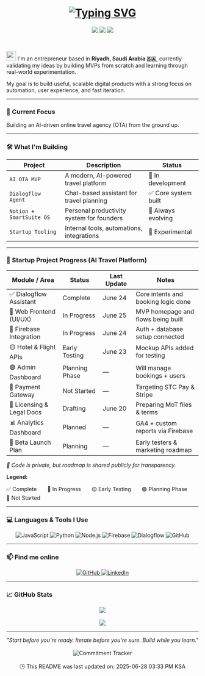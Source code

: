 <h1 align="center">
  <a href="https://git.io/typing-svg">
    <img src="https://readme-typing-svg.herokuapp.com?font=Fira+Code&size=50&duration=2000&pause=800&color=ffffff&background=000000EE&center=true&vCenter=true&multiline=true&width=1400&height=300&lines=Hey+there!;I'm+Abdulaziz+Alhawsa.;Welcome+to+my+GitHub+Playground!" alt="Typing SVG" />
  </a>
</h1>

<p align="center">
  <img src="https://img.shields.io/github/stars/abdulazizalhawsa/your-repo-name?style=for-the-badge" />
  <img src="https://img.shields.io/github/forks/abdulazizalhawsa/your-repo-name?style=for-the-badge" />
  <img src="https://img.shields.io/github/last-commit/abdulazizalhawsa/your-repo-name?style=for-the-badge" />
</p>

<br/>

<p>
  <img src="https://media.giphy.com/media/hvRJCLFzcasrR4ia7z/giphy.gif" width="25px" />
  I'm an entrepreneur based in <b>Riyadh, Saudi Arabia 🇸🇦</b>, currently validating my ideas by building MVPs from scratch and learning through real-world experimentation.
</p>

<p>
  My goal is to build useful, scalable digital products with a strong focus on automation, user experience, and fast iteration.
</p>

---

### 🚀 Current Focus

Building an AI-driven online travel agency (OTA) from the ground up.

---

### 🛠️ What I'm Building

| Project             | Description                                | Status          |
|---------------------|--------------------------------------------|-----------------|
| `AI OTA MVP`        | A modern, AI-powered travel platform       | 🚧 In development |
| `Dialogflow Agent`  | Chat-based assistant for travel planning   | ✅ Core system built |
| `Notion + SmartSuite OS` | Personal productivity system for founders | 🔁 Always evolving |
| `Startup Tooling`   | Internal tools, automations, integrations  | 🧪 Experimental  |

---

### 🚧 Startup Project Progress (AI Travel Platform)

| Module / Area              | Status         | Last Update | Notes |
|----------------------------|----------------|-------------|-------|
| ✅ Dialogflow Assistant     | Complete       | June 24     | Core intents and booking logic done |
| 🔄 Web Frontend (UI/UX)     | In Progress    | June 25     | MVP homepage and flows being built  |
| 🔄 Firebase Integration     | In Progress    | June 24     | Auth + database setup connected     |
| 🟡 Hotel & Flight APIs      | Early Testing  | June 23     | Mockup APIs added for testing       |
| 🟢 Admin Dashboard          | Planning Phase | —           | Will manage bookings + users        |
| 🔲 Payment Gateway          | Not Started    | —           | Targeting STC Pay & Stripe          |
| 📝 Licensing & Legal Docs   | Drafting       | June 20     | Preparing MoT files & terms         |
| 📊 Analytics Dashboard      | Planned        | —           | GA4 + custom reports via Firebase   |
| 🧪 Beta Launch Plan         | Planning       | —           | Early testers & marketing roadmap   |

_🔐 Code is private, but roadmap is shared publicly for transparency._

**Legend:**

✅ Complete  🔄 In Progress  🟡 Early Testing  🟢 Planning Phase  🔲 Not Started

---

### 💻 Languages & Tools I Use

<p align="center">
  <img alt="JavaScript" src="https://img.shields.io/badge/JavaScript-%23323330.svg?logo=javascript&logoColor=%23F7DF1E&style=for-the-badge" />
  <img alt="Python" src="https://img.shields.io/badge/Python-%2312100E.svg?logo=python&style=for-the-badge&logoColor=yellow" />
  <img alt="Node.js" src="https://img.shields.io/badge/Node.js-black?logo=node.js&style=for-the-badge&logoColor=green" />
  <img alt="Firebase" src="https://img.shields.io/badge/Firebase-black?logo=firebase&style=for-the-badge&logoColor=orange" />
  <img alt="Dialogflow" src="https://img.shields.io/badge/Dialogflow-black?logo=dialogflow&style=for-the-badge&logoColor=orange" />
  <img alt="GitHub" src="https://img.shields.io/badge/GitHub-%2312100E.svg?&style=for-the-badge&logo=GitHub&logoColor=white" />
</p>

---

### 📫 Find me online

<p align="center">
  <a href="https://github.com/abdulazizalhawsa" target="_blank">
    <img alt="GitHub" src="https://img.shields.io/badge/GitHub-%2312100E.svg?&style=for-the-badge&logo=github&logoColor=white" />
  </a>
  <a href="https://www.linkedin.com/in/abdulazizalhawsa" target="_blank">
    <img alt="LinkedIn" src="https://img.shields.io/badge/LinkedIn-%230A66C2.svg?&style=for-the-badge&logo=linkedin&logoColor=white" />
  </a>
</p>

---

### 📈 GitHub Stats

<p align="center">
  <img src="https://github-readme-stats.vercel.app/api?username=abdulazizalhawsa&show_icons=true&theme=tokyonight&hide_border=true" />
  <br><br>
  <img src="https://github-readme-stats.vercel.app/api/top-langs/?username=abdulazizalhawsa&layout=compact&theme=tokyonight&hide_border=true" />
</p>

---

<p align="center">
  <em>"Start before you're ready. Iterate before you're sure. Build while you learn."</em>
  <br><br>
  <img alt="Commitment Tracker" 
       src="https://github-readme-streak-stats.herokuapp.com/?user=abdulazizalhawsa&theme=tokyonight&hide_border=true&date_format=M%20j%5B%2C%20Y%5D" />
  <br><br>
  🕒 This README was last updated on: <!--LAST_UPDATED-->2025-06-28 03:33 PM KSA<!--END_LAST_UPDATED-->
</p>
